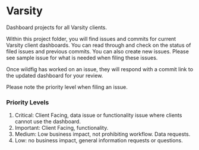 # Varsity
Dashboard projects for all Varsity clients. 
 
Within this project folder, you will find issues and commits for current Varsity client dashboards. You can read through and check on the status of filed issues and previous commits. You can also create new issues. Please see sample issue for what is needed when filing these issues.

Once wildfig has worked on an issue, they will respond with a commit link to the updated dashboard for your review.

Please note the priority level when filing an issue.

### Priority Levels

1. Critical: Client Facing, data issue or functionality issue where clients cannot use the dashboard.
2. Important: Client Facing, functionality.
3. Medium: Low business impact, not prohibiting workflow. Data requests.
4. Low: no business impact, general information requests or questions.
